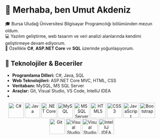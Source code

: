 # 👋 Merhaba, ben Umut Akdeniz

🎓 Bursa Uludağ Üniversitesi Bilgisayar Programcılığı bölümünden mezun oldum.  
💻 Yazılım geliştirme, web tasarım ve veri analizi alanlarında kendimi geliştirmeye devam ediyorum.  
🌱 Özellikle **C#**, **ASP.NET Core** ve **SQL** üzerinde yoğunlaşıyorum.  

## 🚀 Teknolojiler & Beceriler
- **Programlama Dilleri:** C#, Java, SQL  
- **Web Teknolojileri:** ASP.NET Core MVC, HTML, CSS  
- **Veritabanı:** MySQL, MS SQL Server  
- **Araçlar:** Git, Visual Studio, VS Code, IntelliJ IDEA
- 
<p align="center">
  <img src="https://cdn.jsdelivr.net/gh/devicons/devicon/icons/csharp/csharp-original.svg" width="50" height="50" alt="C#"/>
  <img src="https://cdn.jsdelivr.net/gh/devicons/devicon/icons/java/java-original.svg" width="50" height="50" alt="Java"/>
  <img src="https://cdn.jsdelivr.net/gh/devicons/devicon/icons/dotnetcore/dotnetcore-original.svg" width="50" height="50" alt=".NET Core"/>
  <img src="https://cdn.jsdelivr.net/gh/devicons/devicon/icons/mysql/mysql-original.svg" width="50" height="50" alt="MySQL"/>
  <img src="https://cdn.jsdelivr.net/gh/devicons/devicon/icons/microsoftsqlserver/microsoftsqlserver-plain.svg" width="50" height="50" alt="MS SQL Server"/>
  <img src="https://cdn.jsdelivr.net/gh/devicons/devicon/icons/html5/html5-original.svg" width="50" height="50" alt="HTML5"/>
  <img src="https://cdn.jsdelivr.net/gh/devicons/devicon/icons/css3/css3-original.svg" width="50" height="50" alt="CSS3"/>
  <img src="https://cdn.jsdelivr.net/gh/devicons/devicon/icons/javascript/javascript-original.svg" width="50" height="50" alt="JavaScript"/>
  <img src="https://cdn.jsdelivr.net/gh/devicons/devicon/icons/bootstrap/bootstrap-original.svg" width="50" height="50" alt="Bootstrap"/>
  <img src="https://cdn.jsdelivr.net/gh/devicons/devicon/icons/git/git-original.svg" width="50" height="50" alt="Git"/>
  <img src="https://cdn.jsdelivr.net/gh/devicons/devicon/icons/visualstudio/visualstudio-plain.svg" width="50" height="50" alt="Visual Studio"/>
  <img src="https://cdn.jsdelivr.net/gh/devicons/devicon/icons/vscode/vscode-original.svg" width="50" height="50" alt="Visual Studio Code"/>
  <img src="https://cdn.jsdelivr.net/gh/devicons/devicon/icons/intellij/intellij-original.svg" width="50" height="50" alt="IntelliJ IDEA"/>
</p>
